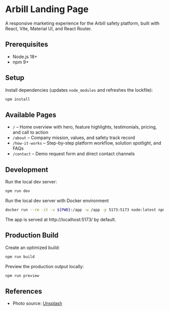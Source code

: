 # Arbill Landing Page

A responsive marketing experience for the Arbill safety platform, built with React, Vite, Material UI, and React Router.

## Prerequisites

- Node.js 18+
- npm 9+

## Setup

Install dependencies (updates `node_modules` and refreshes the lockfile):

```bash
npm install
```

## Available Pages

- `/` – Home overview with hero, feature highlights, testimonials, pricing, and call to action
- `/about` – Company mission, values, and safety track record
- `/how-it-works` – Step-by-step platform workflow, solution spotlight, and FAQs
- `/contact` – Demo request form and direct contact channels

## Development

Run the local dev server:

```bash
npm run dev
```

Run the local dev server with Docker environment

```bash
docker run --rm -it -v ${PWD}:/app -w /app -p 5173:5173 node:latest npm run dev
```

The app is served at http://localhost:5173/ by default.

## Production Build

Create an optimized build:

```bash
npm run build
```

Preview the production output locally:

```bash
npm run preview
```

## References
- Photo source: [Unsplash](https://unsplash.com/)